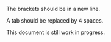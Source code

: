 The brackets should be in a new line.

A tab should be replaced by 4 spaces.

This document is still work in progress.